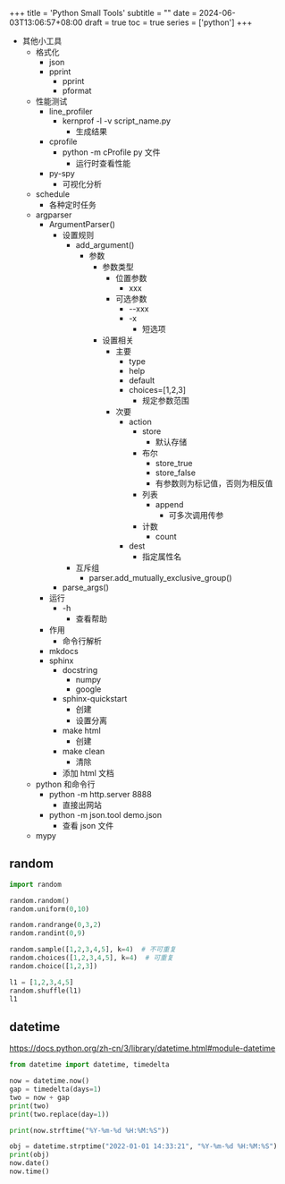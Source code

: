 +++
title = 'Python Small Tools'
subtitle = ""
date = 2024-06-03T13:06:57+08:00
draft = true
toc = true
series = ['python']
+++

-   其他小工具
    -   格式化
        -   json
        -   pprint
            -   pprint
            -   pformat
    -   性能测试
        -   line_profiler
            -   kernprof -l -v script_name.py
                -   生成结果
        -   cprofile
            -   python -m cProfile py 文件
                -   运行时查看性能
        -   py-spy
            -   可视化分析
    -   schedule
        -   各种定时任务
    -   argparser
        -   ArgumentParser()
            -   设置规则
                -   add_argument()
                    -   参数
                        -   参数类型
                            -   位置参数
                                -   xxx
                            -   可选参数
                                -   --xxx
                                -   -x
                                    -   短选项
                        -   设置相关
                            -   主要
                                -   type
                                -   help
                                -   default
                                -   choices=[1,2,3]
                                    -   规定参数范围
                            -   次要
                                -   action
                                    -   store
                                        -   默认存储
                                    -   布尔
                                        -   store_true
                                        -   store_false
                                        -   有参数则为标记值，否则为相反值
                                    -   列表
                                        -   append
                                            -   可多次调用传参
                                    -   计数
                                        -   count
                                -   dest
                                    -   指定属性名
                -   互斥组
                    -   parser.add_mutually_exclusive_group()
            -   parse_args()
        -   运行
            -   -h
                -   查看帮助
        -   作用
            -   命令行解析
        -   mkdocs
        -   sphinx
            -   docstring
                -   numpy
                -   google
            -   sphinx-quickstart
                -   创建
                -   设置分离
            -   make html
                -   创建
            -   make clean
                -   清除
            -   添加 html 文档
    -   python 和命令行
        -   python -m http.server 8888
            -   直接出网站
        -   python -m json.tool demo.json
            -   查看 json 文件
    -   mypy


## random

```python
import random

random.random()
random.uniform(0,10)

random.randrange(0,3,2)
random.randint(0,9)

random.sample([1,2,3,4,5], k=4)  # 不可重复
random.choices([1,2,3,4,5], k=4)  # 可重复
random.choice([1,2,3])

l1 = [1,2,3,4,5]
random.shuffle(l1)
l1
```


## datetime

<https://docs.python.org/zh-cn/3/library/datetime.html#module-datetime>

```python
from datetime import datetime, timedelta

now = datetime.now()
gap = timedelta(days=1)
two = now + gap
print(two)
print(two.replace(day=1))

print(now.strftime("%Y-%m-%d %H:%M:%S"))

obj = datetime.strptime("2022-01-01 14:33:21", "%Y-%m-%d %H:%M:%S")
print(obj)
now.date()
now.time()


```